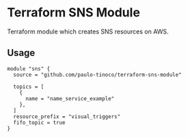 # Terraform SNS Module

Terraform module which creates SNS resources on AWS.

## Usage

```hcl
module "sns" {
  source = "github.com/paulo-tinoco/terraform-sns-module"

  topics = [
    {
      name = "name_service_example"
    },
  ]
  resource_prefix = "visual_triggers"
  fifo_topic = true
}
```
